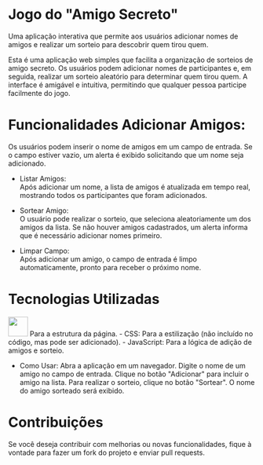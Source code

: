 # Jogo do "Amigo Secreto"
  Uma aplicação interativa que permite aos usuários adicionar nomes de amigos e realizar um sorteio para descobrir quem tirou quem.  

  Esta é uma aplicação web simples que facilita a organização de sorteios de amigo secreto. Os usuários podem adicionar nomes de participantes e, em seguida, realizar um sorteio aleatório para determinar quem tirou quem. A interface é amigável e intuitiva, permitindo que qualquer pessoa participe facilmente do jogo. 

#   Funcionalidades Adicionar Amigos:  
Os usuários podem inserir o nome de amigos em um campo de entrada. Se o campo estiver vazio, um alerta é exibido solicitando que um nome seja adicionado.  

-  Listar Amigos:  
Após adicionar um nome, a lista de amigos é atualizada em tempo real, mostrando todos os participantes que foram adicionados.  

-  Sortear Amigo:  
O usuário pode realizar o sorteio, que seleciona aleatoriamente um dos amigos da lista. Se não houver amigos cadastrados, um alerta informa que é necessário adicionar nomes primeiro.   

-   Limpar Campo:  
Após adicionar um amigo, o campo de entrada é limpo automaticamente, pronto para receber o próximo nome. 

#  Tecnologias Utilizadas
<img loading="lazy" src="https://cdn.jsdelivr.net/gh/devicons/devicon/icons/git/git-original.svg" width="40" height="40"/>
           Para a estrutura da página.  
-  CSS: Para a estilização (não incluído no código, mas pode ser adicionado).  
-   JavaScript: Para a lógica de adição de amigos e sorteio.
  
-  Como Usar:  Abra a aplicação em um navegador. Digite o nome de um amigo no campo de entrada. Clique no botão "Adicionar" para incluir o amigo na lista. Para realizar o sorteio, clique no botão "Sortear". O nome do amigo sorteado será exibido.  

#  Contribuições  
Se você deseja contribuir com melhorias ou novas funcionalidades, fique à vontade para fazer um fork do projeto e enviar pull requests.
